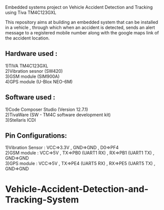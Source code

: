 Embedded systems project on Vehicle Accident Detection and Tracking using Tiva TM4C123GXL

This repository aims at building an embedded system that can be installed in a vehicle , through which when an accident is detected, sends an alert message to a registered mobile number along with the google maps link of the accident location. 

## Hardware used :
  1)TIVA TM4C123GXL
  <br>2)Vibration sesnor (SW420)
  <br>3)GSM module (SIM900A)
  <br>4)GPS module (U-Blox NEO-6M)
<br>
## Software used :
  1)Code Composer Studio (Version 12.7.1)
  <br>2)TivaWare (SW - TM4C software development kit)
  <br>3)Stellaris ICDI 
<br>
## Pin Configurations:
  1)Vibration Sensor : VCC=>3.3V , GND=>GND , D0=>PF4
  <br>2)GSM module : VCC=>5V , TX=>PB0 (UART1 RX) , RX=>PB1 (UART1 TX) , GND=>GND
  <br>3)GPS module : VCC=>5V , TX=>PE4 (UART5 RX) , RX=>PE5 (UART5 TX) , GND=>GND
  
 
# Vehicle-Accident-Detection-and-Tracking-System
